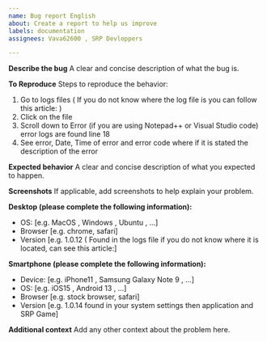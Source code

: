 ```yaml
---
name: Bug report English
about: Create a report to help us improve
labels: documentation
assignees: Vava62600 , SRP Devloppers

---
```


**Describe the bug**
A clear and concise description of what the bug is.

**To Reproduce**
Steps to reproduce the behavior:
1. Go to logs files ( If you do not know where the log file is you can follow this article: )
2. Click on the file
3. Scroll down to Error (if you are using Notepad++ or Visual Studio code) error logs are found line 18
4. See error, Date, Time of error and error code where if it is stated the description of the error

**Expected behavior**
A clear and concise description of what you expected to happen.

**Screenshots**
If applicable, add screenshots to help explain your problem.

**Desktop (please complete the following information):**
 - OS: [e.g. MacOS , Windows , Ubuntu , ...]
 - Browser [e.g. chrome, safari]
 - Version [e.g. 1.0.12 ( Found in the logs file if you do not know where it is located, can see this article:]

**Smartphone (please complete the following information):**
 - Device: [e.g. iPhone11 , Samsung Galaxy Note 9 , ...]
 - OS: [e.g. iOS15 , Android 13 , ...]
 - Browser [e.g. stock browser, safari]
 - Version [e.g. 1.0.14 found in your system settings then application and SRP Game]

**Additional context**
Add any other context about the problem here.
